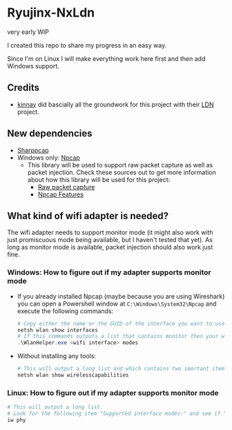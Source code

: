 # Ryujinx-NxLdn

very early WIP

I created this repo to share my progress in an easy way.

Since I'm on Linux I will make everything work here first and then add Windows support.

## Credits

- [kinnay](https://github.com/kinnay) did bascially all the groundwork for this project with their [LDN](https://github.com/kinnay/LDN) project.

## New dependencies

- [Sharppcap](https://github.com/dotpcap/sharppcap)
- Windows only: [Npcap](https://github.com/nmap/npcap)
  - This library will be used to support raw packet capture as well as packet injection. Check these sources out to get more information about how this library will be used for this project:
    - [Raw packet capture](https://npcap.com/guide/npcap-devguide.html#npcap-feature-dot11)
    - [Npcap Features](https://npcap.com/guide/index.html#npcap-features)

## What kind of wifi adapter is needed?

The wifi adapter needs to support monitor mode (it might also work with just promiscuous mode being available, but I haven't tested that yet).
As long as monitor mode is available, packet injection should also work just fine.

### Windows: How to figure out if my adapter supports monitor mode

- If you already installed Npcap (maybe because you are using Wireshark) you can open a Powershell window at `C:\Windows\System32\Npcap` and execute the following commands:

  ```ps1
  # Copy either the name or the GUID of the interface you want to use
  netsh wlan show interfaces
  # If this commands outputs a list that contains monitor then your wifi adapter is supported
  .\WlanHelper.exe <wifi interface> modes
  ```
- Without installing any tools:

  ```ps1
  # This will output a long list and which contains two imortant items: "Promiscuous Mode" and "Monitor Mode"
  netsh wlan show wirelesscapabilities
  ```

### Linux: How to figure out if my adapter supports monitor mode

```sh
# This will output a long list.
# Look for the following item "Supported interface modes:" and see if "monitor" is one of the supported modes.
iw phy
```

